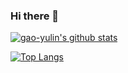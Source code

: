 ### Hi there 👋

<!--
**gao-yulin/gao-yulin** is a ✨ _special_ ✨ repository because its `README.md` (this file) appears on your GitHub profile.

Here are some ideas to get you started:

- 🔭 I’m currently working on ...
- 🌱 I’m currently learning ...
- 👯 I’m looking to collaborate on ...
- 🤔 I’m looking for help with ...
- 💬 Ask me about ...
- 📫 How to reach me: ...
- 😄 Pronouns: ...
- ⚡ Fun fact: ...
-->

[![gao-yulin's github stats](https://github-readme-stats.vercel.app/api?username=gao-yulin)](https://github.com/anuraghazra/github-readme-stats)
  
[![Top Langs](https://github-readme-stats.vercel.app/api/top-langs/?username=gao-yulin)](https://github.com/anuraghazra/github-readme-stats)
